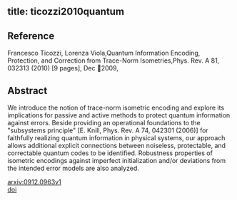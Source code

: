 title: ticozzi2010quantum
---


## Reference

Francesco Ticozzi, Lorenza Viola,Quantum Information Encoding, Protection, and Correction from Trace-Norm Isometries,Phys. Rev. A 81, 032313 (2010) [9 pages], Dec 2009,

## Abstract 
  We introduce the notion of trace-norm isometric encoding and explore its
implications for passive and active methods to protect quantum information
against errors. Beside providing an operational foundations to the "subsystems
principle" [E. Knill, Phys. Rev. A 74, 042301 (2006)] for faithfully realizing
quantum information in physical systems, our approach allows additional
explicit connections between noiseless, protectable, and correctable quantum
codes to be identified. Robustness properties of isometric encodings against
imperfect initialization and/or deviations from the intended error models are
also analyzed.

    

[arxiv:0912.0963v1](https://arxiv.org/abs/0912.0963v1)     
[doi](https://doi.org/10.1103/PhysRevA.81.032313)